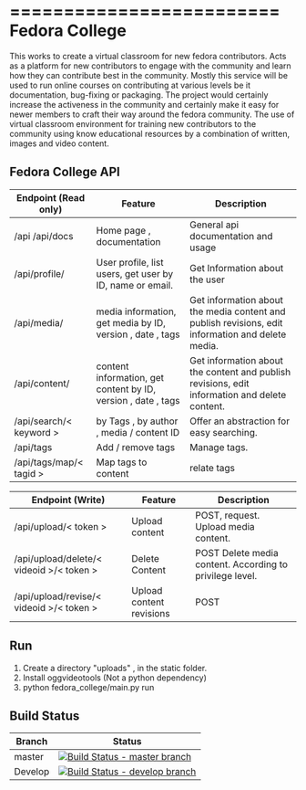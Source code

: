 =========================
  Fedora College
=========================

This works to create a virtual classroom for new fedora contributors. Acts as a platform for new contributors to engage with the community and learn how they can contribute best in the community. Mostly this service will be used to run online courses on contributing at various levels be it documentation, bug-fixing or packaging. The project would certainly increase the activeness in the community and certainly make it easy for newer members to craft their way around the fedora community. The use of virtual classroom environment for training new contributors to the community using know educational resources by a combination of written, images and video content.

Fedora College API
------------


|    Endpoint (Read only)   |                             Feature                           |                               Description                                                              |
|----------------|---------------------------------------------------------------|--------------------------------------------------------------------------------------------------------|
| /api  /api/docs         | Home page , documentation                                     |  General api documentation and usage                                                                   |
| /api/profile/     | User profile, list users, get user by ID, name or email.      |  Get Information about the user  |
| /api/media/    | media information, get media by ID, version , date , tags     |  Get information about the media content and publish revisions, edit information and delete media.     |
| /api/content/  | content information, get content by ID, version , date , tags |  Get information about the content and publish revisions, edit information and delete content.         |
| /api/search/< keyword >    | by Tags , by author , media / content ID                      |  Offer an abstraction for easy searching.                                                              |
| /api/tags      | Add / remove tags                                             |  Manage tags.                                                                                          |
| /api/tags/map/< tagid >      | Map tags to content                                             |  relate tags |



 

|    Endpoint (Write)   |                             Feature                           |                               Description                                                              |
|----------------|---------------------------------------------------------------|--------------------------------------------------------------------------------------------------------|
|/api/upload/< token >         | Upload content                                  |  POST, request. Upload media content.                                                                 |
|/api/upload/delete/< videoid >/< token >     | Delete Content   | POST Delete media content. According to privilege level. |
| /api/upload/revise/< videoid >/< token > | Upload content revisions | POST |

 

Run
------------

1. Create a directory "uploads" , in the static folder.
2. Install oggvideotools (Not a python dependency)
2. python fedora_college/main.py run

Build Status
------------


| Branch   | Status    |
|----------|-----------|
| master   | [![Build Status - master branch](https://secure.travis-ci.org/echevemaster/fedora-college.png?branch=master "Master Branch")](http://travis-ci.org/#!/echevemaster/fedora-college)|
| Develop  | [![Build Status - develop branch](https://secure.travis-ci.org/echevemaster/fedora-college.png?branch=develop "develop Branch")](http://travis-ci.org/#!/echevemaster/fedora-college)|
